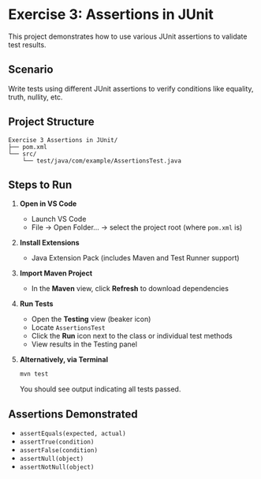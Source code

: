# Exercise 3: Assertions in JUnit

This project demonstrates how to use various JUnit assertions to validate test results.

## Scenario

Write tests using different JUnit assertions to verify conditions like equality, truth, nullity, etc.

## Project Structure

```
Exercise 3 Assertions in JUnit/
├── pom.xml
└── src/
    └── test/java/com/example/AssertionsTest.java
```

## Steps to Run

1. **Open in VS Code**  
   - Launch VS Code  
   - File → Open Folder… → select the project root (where `pom.xml` is)

2. **Install Extensions**  
   - Java Extension Pack (includes Maven and Test Runner support)

3. **Import Maven Project**  
   - In the **Maven** view, click **Refresh** to download dependencies

4. **Run Tests**  
   - Open the **Testing** view (beaker icon)  
   - Locate `AssertionsTest`  
   - Click the **Run** icon next to the class or individual test methods  
   - View results in the Testing panel

5. **Alternatively, via Terminal**  
   ```bash
   mvn test
   ```
   You should see output indicating all tests passed.

## Assertions Demonstrated

- `assertEquals(expected, actual)`  
- `assertTrue(condition)`  
- `assertFalse(condition)`  
- `assertNull(object)`  
- `assertNotNull(object)`
